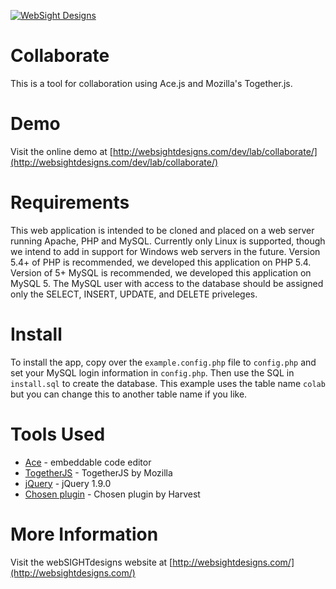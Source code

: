 [![WebSight Designs](http://www.websightdesigns.com/img/headerlogo-light.png)](http://www.websightdesigns.com)

# Collaborate

This is a tool for collaboration using Ace.js and Mozilla's Together.js.

# Demo

Visit the online demo at [http://websightdesigns.com/dev/lab/collaborate/](http://websightdesigns.com/dev/lab/collaborate/)

# Requirements

This web application is intended to be cloned and placed on a web server running Apache, PHP and MySQL. Currently only Linux is supported, though we intend to add in support for Windows web servers in the future. Version 5.4+ of PHP is recommended, we developed this application on PHP 5.4. Version of 5+ MySQL is recommended, we developed this application on MySQL 5. The MySQL user with access to the database should be assigned only the SELECT, INSERT, UPDATE, and DELETE priveleges.

# Install

To install the app, copy over the `example.config.php` file to `config.php` and set your MySQL login information in `config.php`. Then use the SQL in `install.sql` to create the database. This example uses the table name `colab` but you can change this to another table name if you like.

# Tools Used

- [Ace](http://ace.c9.io/) - embeddable code editor
- [TogetherJS](https://togetherjs.com/) - TogetherJS by Mozilla
- [jQuery](http://jquery.com/) - jQuery 1.9.0
- [Chosen plugin](http://harvesthq.github.io/chosen/) - Chosen plugin by Harvest

# More Information

Visit the webSIGHTdesigns website at [http://websightdesigns.com/](http://websightdesigns.com/)
